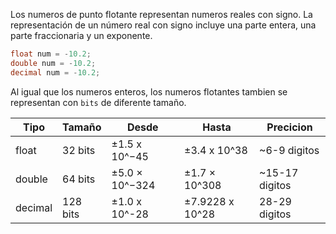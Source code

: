 Los numeros de punto flotante representan numeros reales con signo. La representación de un número real con signo incluye una parte entera, una parte fraccionaria y un exponente.

```csharp
float num = -10.2;
double num = -10.2;
decimal num = -10.2;
```

Al igual que los numeros enteros, los numeros flotantes tambien se representan con `bits` de diferente tamaño.

| Tipo | Tamaño | Desde | Hasta | Precicion |
| --- | --- | --- | --- | --- |
| float | 32 bits | ±1.5 x 10^−45 | ±3.4 x 10^38 | ~6-9 digitos |
| double | 64 bits | ±5.0 × 10^−324 | ±1.7 × 10^308 | ~15-17 digitos |
| decimal | 128 bits | ±1.0 x 10^-28 | ±7.9228 x 10^28 | 28-29 digitos |